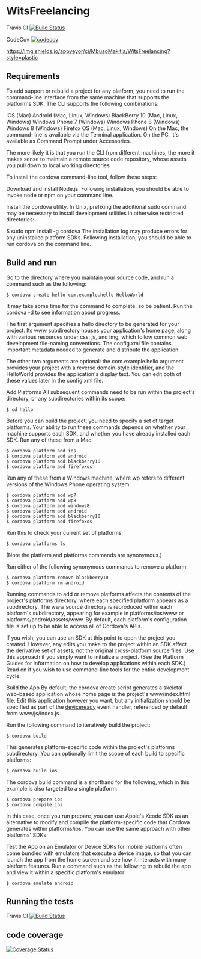 # WitsFreelancing
Travis CI [![Build Status](https://travis-ci.com/MbusoMakitla/WitsFreelancing.svg?branch=master)](https://travis-ci.com/MbusoMakitla/WitsFreelancing)

CodeCov [![codecov](https://codecov.io/gh/PermanentPortionX/WitsFreelancing/branch/master/graph/badge.svg)](https://codecov.io/gh/PermanentPortionX/WitsFreelancing)
 

https://img.shields.io/appveyor/ci/MbusoMakitla/WitsFreelancing?style=plastic

## Requirements
To add support or rebuild a project for any platform, you need to run the command-line interface from the same machine that supports the platform's SDK. The CLI supports the following combinations:

iOS (Mac)
Android (Mac, Linux, Windows)
BlackBerry 10 (Mac, Linux, Windows)
Windows Phone 7 (Windows)
Windows Phone 8 (Windows)
Windows 8 (Windows)
Firefox OS (Mac, Linux, Windows)
On the Mac, the command-line is available via the Terminal application. On the PC, it's available as Command Prompt under Accessories.

The more likely it is that you run the CLI from different machines, the more it makes sense to maintain a remote source code repository, whose assets you pull down to local working directories.

To install the cordova command-line tool, follow these steps:

Download and install Node.js. Following installation, you should be able to invoke node or npm on your command line.

Install the cordova utility. In Unix, prefixing the additional sudo command may be necessary to install development utilities in otherwise restricted directories:

$ sudo npm install -g cordova
The installation log may produce errors for any uninstalled platform SDKs. Following installation, you should be able to run cordova on the command line.

## Build and run
Go to the directory where you maintain your source code, and run a command such as the following:

    $ cordova create hello com.example.hello HelloWorld
It may take some time for the command to complete, so be patient. Run the cordova -d to see information about progress.

The first argument specifies a hello directory to be generated for your project. Its www subdirectory houses your application's home page, along with various resources under css, js, and img, which follow common web development file-naming conventions. The config.xml file contains important metadata needed to generate and distribute the application.

The other two arguments are optional: the com.example.hello argument provides your project with a reverse domain-style identifier, and the HelloWorld provides the application's display text. You can edit both of these values later in the config.xml file.

Add Platforms
All subsequent commands need to be run within the project's directory, or any subdirectories within its scope:

    $ cd hello
Before you can build the project, you need to specify a set of target platforms. Your ability to run these commands depends on whether your machine supports each SDK, and whether you have already installed each SDK. Run any of these from a Mac:

    $ cordova platform add ios
    $ cordova platform add android
    $ cordova platform add blackberry10
    $ cordova platform add firefoxos
Run any of these from a Windows machine, where wp refers to different versions of the Windows Phone operating system:

    $ cordova platform add wp7
    $ cordova platform add wp8
    $ cordova platform add windows8
    $ cordova platform add android
    $ cordova platform add blackberry10
    $ cordova platform add firefoxos
Run this to check your current set of platforms:

    $ cordova platforms ls
(Note the platform and platforms commands are synonymous.)

Run either of the following synonymous commands to remove a platform:

    $ cordova platform remove blackberry10
    $ cordova platform rm android
Running commands to add or remove platforms affects the contents of the project's platforms directory, where each specified platform appears as a subdirectory. The www source directory is reproduced within each platform's subdirectory, appearing for example in platforms/ios/www or platforms/android/assets/www. By default, each platform's configuration file is set up to be able to access all of Cordova's APIs.

If you wish, you can use an SDK at this point to open the project you created. However, any edits you make to the project within an SDK affect the derivative set of assets, not the original cross-platform source files. Use this approach if you simply want to initialize a project. (See the Platform Guides for information on how to develop applications within each SDK.) Read on if you wish to use command-line tools for the entire development cycle.

Build the App
By default, the cordova create script generates a skeletal web-based application whose home page is the project's www/index.html file. Edit this application however you want, but any initialization should be specified as part of the [deviceready](../../cordova/events/events.deviceready.html) event handler, referenced by default from www/js/index.js.

Run the following command to iteratively build the project:

    $ cordova build
This generates platform-specific code within the project's platforms subdirectory. You can optionally limit the scope of each build to specific platforms:

    $ cordova build ios
The cordova build command is a shorthand for the following, which in this example is also targeted to a single platform:

    $ cordova prepare ios
    $ cordova compile ios
In this case, once you run prepare, you can use Apple's Xcode SDK as an alternative to modify and compile the platform-specific code that Cordova generates within platforms/ios. You can use the same approach with other platforms' SDKs.

Test the App on an Emulator or Device
SDKs for mobile platforms often come bundled with emulators that execute a device image, so that you can launch the app from the home screen and see how it interacts with many platform features. Run a command such as the following to rebuild the app and view it within a specific platform's emulator:

    $ cordova emulate android

## Running the tests
 Travis CI [![Build Status](https://travis-ci.com/MbusoMakitla/WitsFreelancing.svg?branch=master)](https://travis-ci.com/MbusoMakitla/WitsFreelancing)
 
 ## code coverage
 [![Coverage Status](https://coveralls.io/repos/github/MbusoMakitla/WitsFreelancing/badge.svg?branch=master)](https://coveralls.io/github/MbusoMakitla/WitsFreelancing?branch=master)

